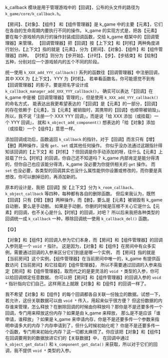 
k_callback 模块是用于管理游戏中的【回调】，公布的头文件的路径为 `k_game/core/k_callback.h`。

【房间】、【对象】、【组件】 和【组件管理器】是 k_game 中的主要【元素】，它们在各自的生命周期内要执行不同的操作。
k_game 的实现方式是，把各【元素】要在每个游戏帧内执行的操作封装成回调函数，交给 k_game 框架中的【回调管理器】来管理。
【回调管理器】把【回调】按【上下文】和【时机】两种角度进行划分。【上下文】指的就是【元素】，分为【房间】、【对象】、【组件】和【组件管理器】四种。
【时机】则分为【步开始】、【计时】、【步】、【步结束】和【绘制】五种，分别对应一个游戏帧内的五个不同的阶段。

统一使用 `k_XXX_add_YYY_callback()` 系列的函数往【回调管理器】中注册回调，其中 XXX 为【上下文】，YYY 为【时机】。
若单看函数名，你可能感觉不到有【回调管理器】的影子。要是把名字设计成 `k_callback_manager_add_XXX_YYY_callback()`，
确实可以表达「【回调】在 k_game 中是被【回调管理器】管理的」，但是使用 `k_XXX_add_YYY_callback()` 的命名方式，
能表达出我更希望表达的「【回调】是【元素】的一部分，【回调】的存在依赖于【元素】，当【元素】被销毁时，其携带的【回调】也顺带被销毁」。
所以，我不说「注册一个 XXX YYY 回调」，而是说「给 XXX 添加（或挂载）一个 YYY 回调」，
就和 `k_object_add_component()` 想表达的「给【对象】添加（或挂载）一个【组件】」意思一样。

添加回调成功后，函数返回 `k_callback` 的指针。对于【回调】而言只有【增】【删】两种操作，没有 `get`、`set` 或其他任何操作。
你似乎没办法通过这跟指针得知该回调的【上下文】和【时机】？但回调是你手动添加的呀，往什么【元素】上挂载了什么【时机】的回调，你自己还不知道吗？
k_game 内部肯定是能分得清的，但你自己也应该能分得清，k_game 没必要为你提供相关的 `get` 操作。
而 `set` 也没必要，各类型的回调其实也没什么属性能供你设置或修改的，而你要是真想改，你可以删掉旧的，再添加新的。

原本的设计是，我把【回调】按【上下文】分为 `k_room_callback`、`k_object_callback` 等四种，每种都有各自的删除函数。
但后来我认为，既然【回调】只有【增】【删】两种操作，而【删】，要么是【元素】被销毁有 k_game 自动删，要么是手动删。
如果是手动删，你删的时候是压根不关心它是什么【元素】的回调，也不关心是什么【时机】的回调，对吧？
所以后来我把各种类型的回调统一成 `k_callback` 一种，移除回调统一使用 `k_callback_del()` 函数。

【😋】

【对象】和【组件】的回调入参为它们本身，而【房间】和【组件管理器】的回调入参则是一个 `void *` 指针。
这是因为，【对象】和【组件】在房间中有众多实例，需要通过回调的入参来区分它们到底是哪一个实例，
而【房间】指的就是【当前房间】这个实例，【组件管理器】在当前房间中唯一的，k_game 有提供函数访问【当前房间】和它挂载的【组件管理器】，
所以不需要通过回调的入参来指定【房间】和【组件管理器】，取而代之的是更灵活的 `void *` 类型的入参，你可以给回调绑定任意数据。
你可以把【房间】和【组件管理器】的回调入参的 `void *` 指针指向它们自己，这样用法上就跟【对象】和【组件】的回调一样了。

我不希望【对象】和【组件】的每个回调都各自关联一份独立的数据。试想一下，若允许，这份关联数据可以由 `void *` 传入，用起来似乎很方便？
但这份数据的内存谁来管理，怎么释放？在删除回调的时候由你释放吗？那你是不是还要多传一个回调，专门用来释放这份内存？如果是由 k_game 来释放，
那么是不是应该「谁申请，谁释放」？如果是 k_game 来申请内存，你是不是还要多传一个参数来指明申请多大的内存？内存申请到了，但什么时候初始化呢？
你是不是还要多传一个函数，专门用来初始化内存？这一切都太麻烦了。你应该把【对象】和【组件】在回调要用到的数据放进它们的【关联数据】中，
在回调中通过 `k_object_get_data()` 和 `k_component_get_data()` 来获取，所以对于它们的回调，我不提供 `void *` 类型的入参。
